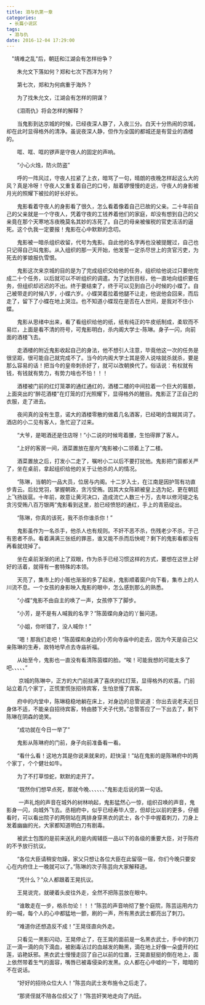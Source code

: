 ```yaml
---
title: 泪与仇第一章
categories:
 - 长篇小说区
tags:
 - 泪与仇
date: 2016-12-04 17:29:00
---
```






　"靖难之乱"后，朝廷和江湖会有怎样纷争？

　　朱允文下落如何？郑和七次下西洋为何？

　　第七次，郑和为何病重于海外？

　　为了找朱允文，江湖会有怎样的阴谋？

　　《泪雨仇》将会怎样的解释？

　　当鬼影到达京城的时候，已经夜深人静了，入夜三分。白天十分热闹的京城，却在此时显得格外的清净。虽说夜深人静，但作为全国的都城还是有营业的酒楼的。

　　哐、哐、哐的锣声是守夜人的固定的声响。

　　“小心火烛，防火防盗”

　　呼的一阵风过，守夜人拉紧了上衣，暗骂了一句，晴朗的夜晚怎样起这么大的风？真是冷呀！守夜人又重复着自己的口号，敲着锣慢慢的走远，守夜人的身影被月光的照耀下被拉的好长好长。

　　鬼影看着守夜人的身影看了很久，怎么看着像着自己已故的父亲。二十年前自己的父亲就是一个守夜人，凭着守夜的工钱养着他们的家庭，却没有想到自己的父亲竟在那个天寒地冻夜晚莫名其妙的冻死了。自己的母亲被催税的官吏活活的逼死。这个仇我一定要报！鬼影在心中默默的念叨。

　　鬼影被一暗杀组织收留，代号为鬼影。自此他的名字再也没被提醒过，自己也只记得自己叫鬼影。从入组织的那一天开始，他发誓一定杀尽世上的贪官污吏，为死去的爹娘报仇雪恨。

　　鬼影这次来京城的目的是为了完成组织交给他的任务，组织给他说过只要他完成二十个任务，以后就可以不听组织的调遣。为了达到目标，他一直地向组织要任务，但组织却迟迟的不出。终于要结束了，终于可以见到自己小时候的小蝶了。自己被带走的时候八岁，小蝶六岁。小蝶哭着拉着他腿不让走，他说他会回来，而后走了，留下了小蝶在地上哭泣。也不知道小蝶现在是否在人世间，是我对不住小蝶。

　　鬼影从思绪中出来，看了看组织给他的纸，纸有纯正的牛皮纸制成，柔软而不易烂，上面是看不清的符号，可鬼影明白，杀内阁大学士-陈琳。身子一闪，向前面的酒楼飞去。

　　走酒楼的附近鬼影收起自己的身法，他不想引人注意，毕竟他这一次的任务是很坚距，很可能自己就完成不了。当今的内阁大学士其是旁人说啥就杀就杀，要是那么容易的话！把当今的皇帝刺杀好了，就可以改朝换代了。俗话说：有权就有钱，有钱就有势力，有势力啥也不怕！！！

　　酒楼被门前的红灯笼罩的通红通红的，酒楼二楼的中间拉着一个巨大的匾额，上面突出的“醉花酒楼"在灯笼的灯光照耀下，显得格外的醒目。鬼影正了正自己的衣服，走了进去。

　　夜间真的没有生意，诺大的酒楼零散的做着几名酒客，已经喝的含糊其词了。酒店的小二见有客人，急忙迎了过来。

　　“大爷，是喝酒还是住店呀！”小二说的时候弯着腰，生怕得罪了客人。

　　“上好的客房一间，酒菜置放在屋内”鬼影被小二领着上了二楼。

　　酒菜置放之后，打发小二走了，嘱咐小二以后不要打扰他。鬼影把门窗都关严了，坐在桌前，拿起组织给他的关于让他杀的人的情况。

　　“陈琳，当朝的一品大员，位居与内阁。十二岁入士，在江南是因护驾有功直步青云。后拉党羽，掌握朝政，贪污受贿。因其大女陈颖被皇上选为妃，更在朝廷上飞扬跋扈。十年前，故意让黄河决口，造成流亡人数三十万，去年以修河堤之名贪污受贿八百万银两”鬼影看到这里，脸已经愤怒的通红，手上的青筋绽出。

　　“陈琳，你真的该死，我不杀你谁杀你！”

　　鬼影虽作为一名杀手，他杀人也有规则。不奸不恶不杀，伤残老少不杀，于己有恩者不杀。看着满满三张纸的罪恶，谁又能不杀而后快呢？剩下的鬼影看都没有再看就烧掉了。

　　坐在桌前渐渐的闭上了双眼，作为杀手已经习惯这样的方式，要想在这世上好好的活着，就得有一套特殊的本领。

　　天亮了，集市上的小贩也渐渐的多了起来，鬼影顺着窗户向下看，集市上的人川流不息。一个女孩的身影映入鬼影的眼中，怎么感到那么的熟悉。

　　“小蝶”鬼影不由自主的唤了一声，女孩停下了脚步。

　　“小芳，是不是有人喊我的名字？”陈茵蝶向身边的丫鬟问道。

　　“小姐，你听错了，没人喊你！”

　　“嗯！那我们走吧！”陈茵蝶和身边的小芳向寺庙中的走去，因为今天是自己父亲陈琳的生寿，故特地早点去寺庙祈福。

　　从始至今，鬼影也一直没有看清陈茵蝶的脸。“唉！可能我想的可能太多了吧、、、、、”

　　 京城的陈琳中，正方的大门前挂满了喜庆的红灯笼，显得格外的欢喜。门前站立着几个家丁，正慌里慌张招待宾客，生怕怠慢了宾客。

　　府中的内堂中，陈琳稳稳地躺在床上，对身边的总管说道：你出去说老夫近日身体不适，不能亲自招待宾客，特由膝下犬子代劳。”总管答应了一下出去了，剩下陈琳在阴森的诡笑。

　　“成功就在今日一举了”

　　鬼影从陈琳府的门前，身子向前准备看一看。

　　“看什么看！这地方其是你说来就来的，赶快滚！”站在鬼影的是陈琳府中的两个家丁，个个健壮如牛。

　　为了不打草惊蛇，默默的走开了。

　　“既然你们想早点死，那就今晚、、、、、、”鬼影走后说的第一句话。

　　 一声礼炮的声音在城外的树林响起，鬼影猛然心一惊，组织召唤的声音，鬼影身一闪，向城外飞去。丞相府中，似乎已经寿毕人空，但却比以前的更多，仔细看时，可以看出院子的两侧站在两排身穿黑衣的武士，各个手中握着刺刀，刀身上发着幽幽的光，大家都知道明白刀有剧毒。

　　被武士包围的是前来送礼的是内阁辅臣一品以下的各级的重要大臣，对于陈府的不予放行抗议。

　　“各位大臣请稍安勿躁，家父只想让各位大臣在此留宿一宿，你们今晚只要安心在内府住上一晚就可以了。”陈琳的次子陈芸向大家解释道。

　　“凭什么？”众人都跟着王晃抗议。

　　王晃说完，就硬着头皮往外走，全然不把陈芸放在眼中。

　　“谁敢走在一步，格杀勿论！！！”陈芸的声音响彻了整个庭院，陈芸运用内力的一喊，每个人的心中都猛地一颤，刷的一声，所有黑衣武士都亮出了刺刀。

　　“难道你还想造反不成！”王晃径直向外走。

　　只看见一黑影闪动，王晃停止了，在王晃的面前是一名黑衣武士，手中的刺刀正一滴一滴的向下滴血，被剧毒沾过的血越发的黝黑，滴在地上好像一朵盛开的红莲，谄艳妖邪。黑衣武士慢慢走回了自己以前的位置，王晃直挺挺的倒在地上，面上依然带着生气的面容，嘴唇已被毒侵染的发黑。众人都在心中嘘的一下，暗暗的不在说话。

　　“好好的招待众位大人！”陈芸向武士发布施令之后走了。

　　“那贤侄就不陪各位叔父了！”陈芸奸笑地走向了内廷。

